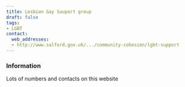 ```yaml
---
title: Lesbian Gay Suuport group
draft: false
tags:
- LGBT
contact:
  web_addresses:
  - http://www.salford.gov.uk/.../community-cohesion/lgbt-support
---
```


### Information
Lots of numbers and contacts on this website

